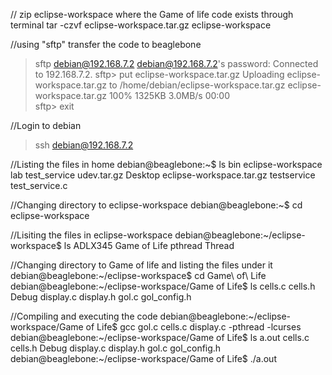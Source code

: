 // zip eclipse-workspace where the Game of life code exists through terminal
tar -czvf eclipse-workspace.tar.gz eclipse-workspace

//using "sftp" transfer the code to beaglebone

> sftp debian@192.168.7.2
debian@192.168.7.2's password: 
Connected to 192.168.7.2.
sftp> put eclipse-workspace.tar.gz
Uploading eclipse-workspace.tar.gz to /home/debian/eclipse-workspace.tar.gz
eclipse-workspace.tar.gz                      100% 1325KB   3.0MB/s   00:00    
sftp> exit

//Login to debian 
> ssh debian@192.168.7.2

//Listing the files in home
debian@beaglebone:~$ ls
bin	 eclipse-workspace	   lab		test_service	udev.tar.gz
Desktop  eclipse-workspace.tar.gz  testservice	test_service.c

//Changing directory to eclipse-workspace
debian@beaglebone:~$ cd eclipse-workspace

//Lisiting the files in eclipse-workspace
debian@beaglebone:~/eclipse-workspace$ ls
ADLX345  Game of Life  pthread	Thread

//Changing directory to Game of life and listing the files under it
debian@beaglebone:~/eclipse-workspace$ cd Game\ of\ Life
debian@beaglebone:~/eclipse-workspace/Game of Life$ ls
cells.c  cells.h  Debug  display.c  display.h  gol.c  gol_config.h

//Compiling and executing the code
debian@beaglebone:~/eclipse-workspace/Game of Life$ gcc gol.c cells.c display.c -pthread -lcurses
debian@beaglebone:~/eclipse-workspace/Game of Life$ ls
a.out  cells.c	cells.h  Debug	display.c  display.h  gol.c  gol_config.h
debian@beaglebone:~/eclipse-workspace/Game of Life$ ./a.out 



